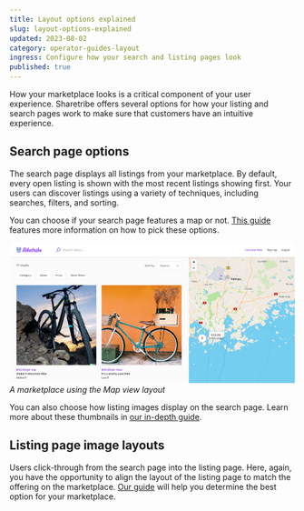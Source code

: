 ```yaml
---
title: Layout options explained
slug: layout-options-explained
updated: 2023-08-02
category: operator-guides-layout
ingress: Configure how your search and listing pages look
published: true
---
```


How your marketplace looks is a critical component of your user
experience. Sharetribe offers several options for how your listing and
search pages work to make sure that customers have an intuitive
experience.

## Search page options

The search page displays all listings from your marketplace. By default,
every open listing is shown with the most recent listings showing first.
Your users can discover listings using a variety of techniques,
including searches, filters, and sorting.

You can choose if your search page features a map or not.
[This guide](https://www.sharetribe.com/docs/operator-guides/search-page-layout-options/)
features more information on how to pick these options.

![Map view option for search page layout](./map-view.png) _A marketplace
using the Map view layout_

You can also choose how listing images display on the search page. Learn
more about these thumbnails in
[our in-depth guide](https://www.sharetribe.com/docs/operator-guides/listing-thumbnail-aspect-ratio/).

## Listing page image layouts

Users click-through from the search page into the listing page. Here,
again, you have the opportunity to align the layout of the listing page
to match the offering on the marketplace.
[Our guide](https://www.sharetribe.com/docs/operator-guides/listing-page-image-layouts/)
will help you determine the best option for your marketplace.
